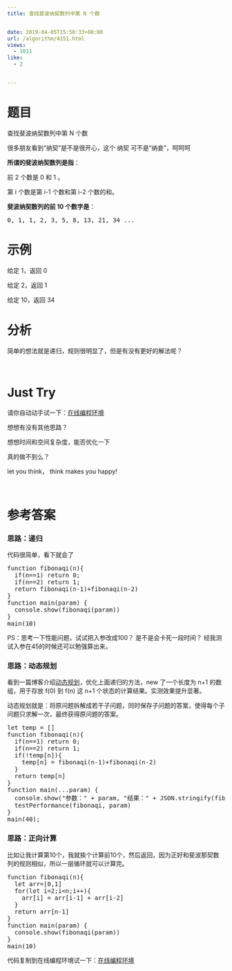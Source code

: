 ```yaml
---
title: 查找斐波纳契数列中第 N 个数


date: 2019-04-05T15:50:33+00:00
url: /algorithm/4151.html
views:
  - 1011
like:
  - 2


---
```

# 题目

查找斐波纳契数列中第 N 个数

很多朋友看到“纳契”是不是很开心，这个 纳契 可不是“纳妾”，呵呵呵

**所谓的斐波纳契数列是指**：

前 2 个数是 0 和 1 。

第 i 个数是第 i-1 个数和第 i-2 个数的和。

**斐波纳契数列的前 10 个数字是**：

<pre class="EnlighterJSRAW" data-enlighter-language="null">0, 1, 1, 2, 3, 5, 8, 13, 21, 34 ...</pre>

# 示例

给定 1，返回 0

给定 2，返回 1

给定 10，返回 34

# 分析

简单的想法就是递归，规则很明显了，但是有没有更好的解法呢？

&nbsp;

# Just Try

请你自动动手试一下：[在线编程环境][1]

想想有没有其他思路？

想想时间和空间复杂度，能否优化一下

真的做不到么？

let you think， think makes you happy!

&nbsp;

# 参考答案

### 思路：递归

代码很简单，看下就会了

<pre class="EnlighterJSRAW" data-enlighter-language="null">function fibonaqi(n){
  if(n==1) return 0;
  if(n==2) return 1;
  return fibonaqi(n-1)+fibonaqi(n-2)
}
function main(param) {
  console.show(fibonaqi(param))
}
main(10)</pre>

PS：思考一下性能问题，试试把入参改成100？ 是不是会卡死一段时间？ 经我测试入参在45的时候还可以勉强算出来。

### 思路：动态规划

看到一篇博客介绍[动态规划][2]，优化上面递归的方法，new 了一个长度为 n+1 的数组，用于存放 f(0) 到 f(n) 这 n+1 个状态的计算结果。实测效果提升显著。

动态规划就是：将原问题拆解成若干子问题，同时保存子问题的答案，使得每个子问题只求解一次，最终获得原问题的答案。

<pre class="EnlighterJSRAW" data-enlighter-language="null">let temp = []
function fibonaqi(n){
  if(n==1) return 0;
  if(n==2) return 1;
  if(!temp[n]){
    temp[n] = fibonaqi(n-1)+fibonaqi(n-2)
  }
  return temp[n]
}
function main(...param) {
  console.show("参数：" + param, "结果：" + JSON.stringify(fibonaqi(param)))
  testPerformance(fibonaqi, param)
}
main(40);</pre>

### 思路：正向计算

比如让我计算第10个，我就挨个计算前10个，然后返回，因为正好和斐波那契数列的规则相似，所以一层循环就可以计算完。

<pre class="EnlighterJSRAW" data-enlighter-language="null">function fibonaqi(n){
  let arr=[0,1]
  for(let i=2;i&lt;n;i++){
    arr[i] = arr[i-1] + arr[i-2]
  }
  return arr[n-1]
}
function main(param) {
  console.show(fibonaqi(param))
}
main(10)</pre>

代码复制到在线编程环境试一下：[在线编程环境][1]

 [1]: https://www.f2e123.com/code?code=algorithm&pid=4151
 [2]: https://segmentfault.com/a/1190000015489981